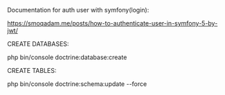 Documentation for auth user  with symfony(login):


https://smoqadam.me/posts/how-to-authenticate-user-in-symfony-5-by-jwt/



CREATE DATABASES:

php bin/console doctrine:database:create


CREATE TABLES:

php bin/console doctrine:schema:update --force